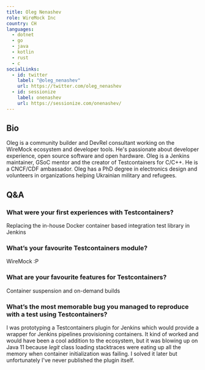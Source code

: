 ```yaml
---
title: Oleg Nenashev
role: WireMock Inc
country: CH
languages:
  - dotnet
  - go
  - java
  - kotlin
  - rust
  - c
socialLinks:
  - id: twitter
    label: "@oleg_nenashev"
    url: https://twitter.com/oleg_nenashev
  - id: sessionize
    label: onenashev
    url: https://sessionize.com/onenashev/
---
```

## Bio
Oleg is a community builder and DevRel consultant working on the WireMock ecosystem and developer tools. He's passionate about developer experience, open source software and open hardware. Oleg is a Jenkins maintainer, GSoC mentor and  the creator of Testcontainers for C/C++. He is a CNCF/CDF ambassador. Oleg has a PhD degree in electronics design and volunteers in organizations helping Ukrainian military and refugees.

## Q&A
### What were your first experiences with Testcontainers?
Replacing the in-house Docker container based integration test library in Jenkins

### What’s your favourite Testcontainers module?
WireMock :P

### What are your favourite features for Testcontainers?
Container suspension and on-demand builds

### What’s the most memorable bug you managed to reproduce with a test using Testcontainers?
I was prototyping a Testcontainers plugin for Jenkins which would provide a wrapper for Jenkins pipelines provisioning containers. It kind of worked and would have been a cool addition to the ecosystem, but it was blowing up on Java 11 because *legit* class loading stacktraces were eating up all the memory when container initialization was failing. I solved it later but unfortunately I've never published the plugin itself.